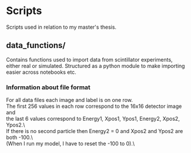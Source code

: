 # Scripts
Scripts used in relation to my master's thesis.

## data_functions/
Contains functions used to import data from scintillator experiments,\
either real or simulated. Structured as a python module to make importing\
easier across notebooks etc.

### Information about file format
For all data files each image and label is on one row.\
The first 256 values in each row correspond to the 16x16 detector image and \
the last 6 values correspond to Energy1, Xpos1, Ypos1, Energy2, Xpos2, Ypos2.\  
If there is no second particle then Energy2 = 0 and Xpos2 and Ypos2 are both -100.\  
(When I run my model, I have to reset the -100 to 0).\

